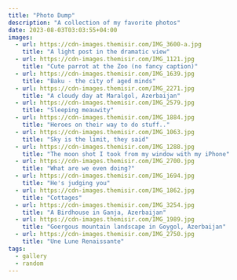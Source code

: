 ```yaml
---
title: "Photo Dump"
description: "A collection of my favorite photos"
date: 2023-08-03T03:03:55+04:00
images:
  - url: https://cdn-images.themisir.com/IMG_3600-a.jpg
    title: "A light post in the dramatic view"
  - url: https://cdn-images.themisir.com/IMG_1121.jpg
    title: "Cute parrot at the Zoo (no fancy caption)"
  - url: https://cdn-images.themisir.com/IMG_1639.jpg
    title: "Baku - the city of aged minds"
  - url: https://cdn-images.themisir.com/IMG_2271.jpg
    title: "A cloudy day at Maralgol, Azerbaijan"
  - url: https://cdn-images.themisir.com/IMG_2579.jpg
    title: "Sleeping meauwity"
  - url: https://cdn-images.themisir.com/IMG_1884.jpg
    title: "Heroes on their way to do stuff.."
  - url: https://cdn-images.themisir.com/IMG_1063.jpg
    title: "Sky is the limit, they said"
  - url: https://cdn-images.themisir.com/IMG_1288.jpg
    title: "The moon shot I took from my window with my iPhone"
  - url: https://cdn-images.themisir.com/IMG_2700.jpg
    title: "What are we even doing?"
  - url: https://cdn-images.themisir.com/IMG_1694.jpg
    title: "He's judging you"
  - url: https://cdn-images.themisir.com/IMG_1862.jpg
    title: "Cottages"
  - url: https://cdn-images.themisir.com/IMG_3254.jpg
    title: "A Birdhouse in Ganja, Azerbaijan"
  - url: https://cdn-images.themisir.com/IMG_1989.jpg
    title: "Goergous mountain landscape in Goygol, Azerbaijan"
  - url: https://cdn-images.themisir.com/IMG_2750.jpg
    title: "Une Lune Renaissante"
tags:
  - gallery
  - random
---
```

